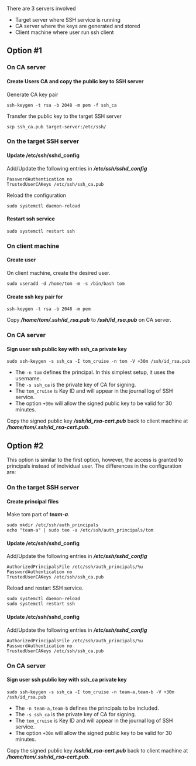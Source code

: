 There are 3 servers involved
- Target server where SSH service is running
- CA server where the keys are generated and stored
- Client machine where user run ssh client

## Option #1

### On CA server

#### Create Users CA and copy the public key to SSH server

Generate CA key pair

```
ssh-keygen -t rsa -b 2048 -m pem -f ssh_ca
```

Transfer the public key to the target SSH server

```
scp ssh_ca.pub target-server:/etc/ssh/ 
```

### On the target SSH server
#### Update /etc/ssh/sshd_config

Add/Update the following entries in ***/etc/ssh/sshd_config***

```
PasswordAuthentication no
TrustedUserCAKeys /etc/ssh/ssh_ca.pub
```

Reload the configuration

```
sudo systemctl daemon-reload
```

#### Restart ssh service

```
sudo systemctl restart ssh
```

### On client machine

#### Create user

On client machine, create the desired user.

```
sudo useradd -d /home/tom -m -s /bin/bash tom
```

#### Create ssh key pair for 

```
ssh-keygen -t rsa -b 2048 -m pem
```

Copy ***/home/tom/.ssh/id_rsa.pub*** to ***/ssh/id_rsa.pub*** on CA server.

### On CA server

#### Sign user ssh public key with ssh_ca private key

```
sudo ssh-keygen -s ssh_ca -I tom_cruise -n tom -V +30m /ssh/id_rsa.pub
```
- The `-n tom` defines the principal. In this simplest setup, it uses the username.
- The `-s ssh_ca` is the private key of CA for signing. 
- The `tom_cruise` is Key ID and will appear in the journal log of SSH service. 
- The option `+30m` will allow the signed public key to be valid for 30 minutes.

Copy the signed public key ***/ssh/id_rsa-cert.pub*** back to client machine at ***/home/tom/.ssh/id_rsa-cert.pub***.

## Option #2

This option is similar to the first option, however, the access is granted to principals instead of individual user. The differences in the configuration are:

### On the target SSH server

#### Create principal files

Make tom part of ***team-a***.

```
sudo mkdir /etc/ssh/auth_principals
echo "team-a" | sudo tee -a /etc/ssh/auth_principals/tom
```

#### Update /etc/ssh/sshd_config

Add/Update the following entries in ***/etc/ssh/sshd_config***

```
AuthorizedPrincipalsFile /etc/ssh/auth_principals/%u
PasswordAuthentication no
TrustedUserCAKeys /etc/ssh/ssh_ca.pub
```

Reload and restart SSH service.

```
sudo systemctl daemon-reload
sudo systemctl restart ssh
```

#### Update /etc/ssh/sshd_config

Add/Update the following entries in ***/etc/ssh/sshd_config***

```
AuthorizedPrincipalsFile /etc/ssh/auth_principals/%u
PasswordAuthentication no
TrustedUserCAKeys /etc/ssh/ssh_ca.pub
```

### On CA server

#### Sign user ssh public key with ssh_ca private key

```
sudo ssh-keygen -s ssh_ca -I tom_cruise -n team-a,team-b -V +30m /ssh/id_rsa.pub
```
- The `-n team-a,team-b` defines the principals to be included.
- The `-s ssh_ca` is the private key of CA for signing. 
- The `tom_cruise` is Key ID and will appear in the journal log of SSH service. 
- The option `+30m` will allow the signed public key to be valid for 30 minutes.

Copy the signed public key ***/ssh/id_rsa-cert.pub*** back to client machine at ***/home/tom/.ssh/id_rsa-cert.pub***.



